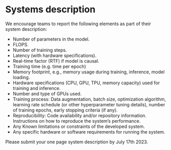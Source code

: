 # Systems description

We encourage teams to report the following elements as part of their system description:

- Number of parameters in the model.
- FLOPS.
- Number of training steps.
- Latency (with hardware specifications).
- Real-time factor (RTF) if model is causal.
- Training time (e.g. time per epoch)
- Memory footprint, e.g., memory usage during training, inference, model loading.
- Hardware specifications (CPU, GPU, TPU, memory capacity) used for training and inference.
- Number and type of GPUs used.
- Training process: Data augmentation, batch size, optimization algorithm, learning rate schedule (or other hyperparameter tuning details), number of training epochs, early stopping criteria (if any).
- Reproducibility: Code availability and/or repository information. Instructions on how to reproduce the system’s performance.
- Any Known limitations or constraints of the developed system.
- Any specific hardware or software requirements for running the system.

Please submit your one page system description by July 17th 2023.
